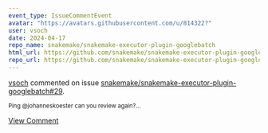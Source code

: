 ```yaml
---
event_type: IssueCommentEvent
avatar: "https://avatars.githubusercontent.com/u/814322?"
user: vsoch
date: 2024-04-17
repo_name: snakemake/snakemake-executor-plugin-googlebatch
html_url: https://github.com/snakemake/snakemake-executor-plugin-googlebatch/pull/29
repo_url: https://github.com/snakemake/snakemake-executor-plugin-googlebatch
---
```


<a href='https://github.com/vsoch' target='_blank'>vsoch</a> commented on issue <a href='https://github.com/snakemake/snakemake-executor-plugin-googlebatch/pull/29' target='_blank'>snakemake/snakemake-executor-plugin-googlebatch#29</a>.

<small>Ping @johanneskoester can you review again?...</small>

<a href='https://github.com/snakemake/snakemake-executor-plugin-googlebatch/pull/29' target='_blank'>View Comment</a>